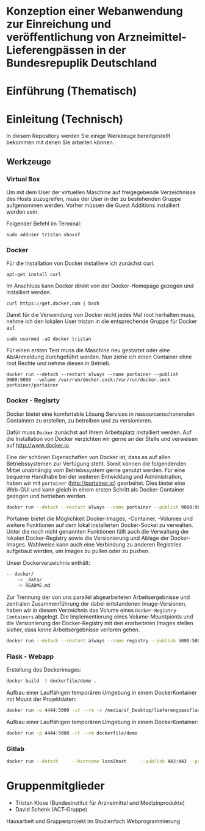 # Konzeption einer Webanwendung zur Einreichung und veröffentlichung von Arzneimittel-Lieferengpässen in der Bundesrepuplik Deutschland


# Einführung (Thematisch)


# Einleitung (Technisch)

In diesem Repository werden Sie einige Werkzeuge bereitgestellt bekommen mit denen Sie arbeiten können.

## Werkzeuge

### Virtual Box
Um mit dem User der virtuellen Maschine auf freigegebende Verzeichnisse des Hosts zuzugreifen, muss der User in der zu bestehenden Gruppe aufgenommen werden. Vorher müssen die Guest Additions installiert worden sein.

Folgender Befehl im Terminal:

`sudo adduser tristan vboxsf`

### Docker
Für die Installation von Docker installiere ich zunächst curl.

`apt-get install curl`

Im Anschluss kann Docker direkt von der Docker-Homepage gezogen und installiert werden.

`curl https://get.docker.com | bash`

Damit für die Verwendung von Docker nicht jedes Mal root herhalten muss, nehme ich den lokalen User tristan in die entsprechende Gruppe für Docker auf.

`sudo usermod -aG docker tristan`

Für einen ersten Test muss die Maschine neu gestartet oder eine Ab/Anmeldung durchgeführt werden. Nun ziehe ich einen Container ohne root Rechte und nehme diesen in Betrieb.

`docker run --detach --restart always --name portainer --publish 9000:9000 --volume /var/run/docker.sock:/var/run/docker.sock portainer/portainer`

### Docker - Regisrty

Docker bietet eine komfortable Lösung Services in ressourcenschonenden Containern zu erstellen, zu betreiben und zu versionieren.

Dafür muss `Docker` zunächst auf Ihrem Arbeitsplatz installiert werden. Auf die Installation von Docker verzichten wir gerne an der Stelle und verweisen auf http://www.docker.io.

Eine der schönen Eigenschaften von Docker ist, dass es auf allen Betriebssystemen zur Verfügung steht. Somit können die folgendenden Mittel unabhängig vom Betriebssystem gerne genutzt werden.
Für eine bequeme Handhabe bei der weiteren Entwicklung und Administration, haben wir mit `portainer` (http://portainer.io) gearbeitet. Dies bietet eine Web-GUI und kann gleich in einem ersten Schritt als Docker-Container gezogen und betrieben werden.

```bash
docker run --detach --restart always --name portainer --publish 9000:9000 --volume /var/run/docker.sock:/var/run/docker.sock portainer/portainer

```

Portainer bietet die Möglichkeit Docker-Images, -Container, -Volumes und weitere Funktionen auf dem lokal installerten Docker-Sockel zu verwalten. Unter die noch nicht genannten Funktionen fällt auch die Verwaltung der lokalen Docker-Registry sowie die Versionierung und Ablage der Docker-Images. Wahlweise kann auch eine Verbindung zu anderen Registries aufgebaut werden, um Images zu pullen oder zu pushen.

Unser Dockerverzeichnis enthält:

```bash
-- docker/
	-> _data/
	-> README.md

```

Zur Trennung der von uns parallel abgearbeiteten Arbeitsergebnisse und zentralen Zusammenführung der dabei entstandenen Image-Versionen, haben wir in diesem Verzeichnis das Volume eines `Docker-Registry-Containers` abgelegt. Die Implementierung eines Volume-Mountpionts und die Versionierung der Docker-Registry mit den erarbeiteten Images stellen sicher, dass keine Arbeitsergebnisse verloren gehen.

```bash
docker run --detach --restart always --name registry --publish 5000:5000 --volume /media/sf_Desktop/MeinFlask/docker/_data:/var/lib/registry registry:2

```

### Flask - Webapp

Erstellung des Dockerimages:

```bash
docker build -t dockerfile/demo .

```

Aufbau einer Lauffähigen temporären Umgebung in einem DockerKontainer mit Mount der Projektdaten:

```bash
docker run -p 4444:5000 -it --rm -v /media/sf_Desktop/lieferengpassflask/_data:/root/flaskproj dockerfile/demo

```

Aufbau einer Lauffähigen temporären Umgebung in einem DockerKontainer:

```bash
docker run -p 4444:5000 -it --rm dockerfile/demo

```

### Gitlab

```bash
docker run --detach     --hostname localhost     --publish 443:443 --publish 80:80 --publish 22:22     --name gitlab     --restart always     --volume /srv/gitlab/config:/etc/gitlab     --volume /srv/gitlab/logs:/var/log/gitlab     --volume /srv/gitlab/data:/var/opt/gitlab     gitlab/gitlab-ce:latest

```


# Gruppenmitglieder

* Tristan Klose (Bundesinstitut für Arzneimittel und Medizinprodukte)
* David Schenk (ACT-Gruppe)

Hausarbeit und Gruppenprojekt im Studienfach Webprogrammierung
